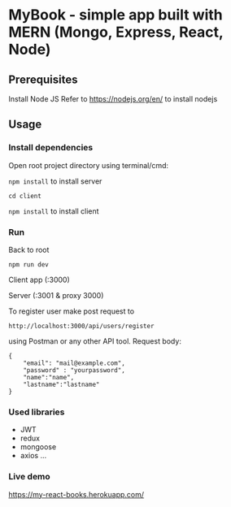 # MyBook - simple app built with MERN (Mongo, Express, React, Node)

## Prerequisites

Install Node JS
Refer to https://nodejs.org/en/ to install nodejs

## Usage

### Install dependencies

Open root project directory using terminal/cmd:

`npm install` to install server  

`cd client` 

`npm install` to install client  


### Run

Back to root

`npm run dev`

Client app (:3000)

Server (:3001 & proxy 3000)


To register user make post request to 

`http://localhost:3000/api/users/register`

using Postman or any other API tool. Request body:

```
{
    "email": "mail@example.com",
    "password" : "yourpassword",
    "name":"name",
    "lastname":"lastname"
}
```
### Used libraries

* JWT 
* redux
* mongoose
* axios
...


### Live demo
https://my-react-books.herokuapp.com/


